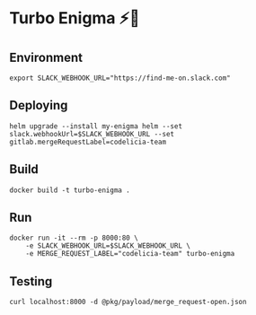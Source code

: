 Turbo Enigma ⚡️🔋
=================

Environment
-----------

```
export SLACK_WEBHOOK_URL="https://find-me-on.slack.com"
```

Deploying
---------

```
helm upgrade --install my-enigma helm --set slack.webhookUrl=$SLACK_WEBHOOK_URL --set gitlab.mergeRequestLabel=codelicia-team
```

Build
-----

```
docker build -t turbo-enigma .
```

Run
---

```
docker run -it --rm -p 8000:80 \
    -e SLACK_WEBHOOK_URL=$SLACK_WEBHOOK_URL \
    -e MERGE_REQUEST_LABEL="codelicia-team" turbo-enigma
```

Testing
-------

```
curl localhost:8000 -d @pkg/payload/merge_request-open.json
```
